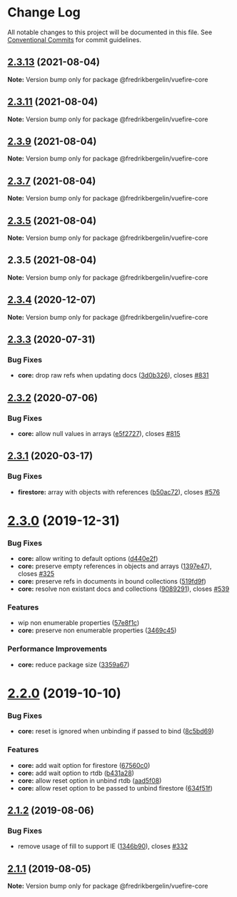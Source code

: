 # Change Log

All notable changes to this project will be documented in this file.
See [Conventional Commits](https://conventionalcommits.org) for commit guidelines.

## [2.3.13](https://github.com/vuejs/vuefire/compare/@fredrikbergelin/vuefire-core@2.3.11...@fredrikbergelin/vuefire-core@2.3.13) (2021-08-04)

**Note:** Version bump only for package @fredrikbergelin/vuefire-core





## [2.3.11](https://github.com/vuejs/vuefire/compare/@fredrikbergelin/vuefire-core@2.3.9...@fredrikbergelin/vuefire-core@2.3.11) (2021-08-04)

**Note:** Version bump only for package @fredrikbergelin/vuefire-core





## [2.3.9](https://github.com/vuejs/vuefire/compare/@fredrikbergelin/vuefire-core@2.3.7...@fredrikbergelin/vuefire-core@2.3.9) (2021-08-04)

**Note:** Version bump only for package @fredrikbergelin/vuefire-core





## [2.3.7](https://github.com/vuejs/vuefire/compare/@fredrikbergelin/vuefire-core@2.3.5...@fredrikbergelin/vuefire-core@2.3.7) (2021-08-04)

**Note:** Version bump only for package @fredrikbergelin/vuefire-core





## [2.3.5](https://github.com/vuejs/vuefire/compare/@fredrikbergelin/vuefire-core@2.3.5...@fredrikbergelin/vuefire-core@2.3.5) (2021-08-04)

**Note:** Version bump only for package @fredrikbergelin/vuefire-core





## 2.3.5 (2021-08-04)

**Note:** Version bump only for package @fredrikbergelin/vuefire-core





## [2.3.4](https://github.com/vuejs/vuefire/compare/@fredrikbergelin/vuefire-core@2.3.3...@fredrikbergelin/vuefire-core@2.3.4) (2020-12-07)

**Note:** Version bump only for package @fredrikbergelin/vuefire-core





## [2.3.3](https://github.com/vuejs/vuefire/compare/@fredrikbergelin/vuefire-core@2.3.2...@fredrikbergelin/vuefire-core@2.3.3) (2020-07-31)


### Bug Fixes

* **core:** drop raw refs when updating docs ([3d0b326](https://github.com/vuejs/vuefire/commit/3d0b326e2855f0cdab160281262b1edc8be8606c)), closes [#831](https://github.com/vuejs/vuefire/issues/831)





## [2.3.2](https://github.com/vuejs/vuefire/compare/@fredrikbergelin/vuefire-core@2.3.1...@fredrikbergelin/vuefire-core@2.3.2) (2020-07-06)


### Bug Fixes

* **core:** allow null values in arrays ([e5f2727](https://github.com/vuejs/vuefire/commit/e5f27278f446d18d6686a1c5f0aa44237996b9c0)), closes [#815](https://github.com/vuejs/vuefire/issues/815)





## [2.3.1](https://github.com/vuejs/vuefire/compare/@fredrikbergelin/vuefire-core@2.3.0...@fredrikbergelin/vuefire-core@2.3.1) (2020-03-17)


### Bug Fixes

* **firestore:** array with objects with references ([b50ac72](https://github.com/vuejs/vuefire/commit/b50ac72e3c4165fa20c72410e185604960b48ba4)), closes [#576](https://github.com/vuejs/vuefire/issues/576)





# [2.3.0](https://github.com/vuejs/vuefire/compare/@fredrikbergelin/vuefire-core@2.2.0...@fredrikbergelin/vuefire-core@2.3.0) (2019-12-31)


### Bug Fixes

* **core:** allow writing to default options ([d440e2f](https://github.com/vuejs/vuefire/commit/d440e2fe874dd0a37f4b78333cd8be10e3330634))
* **core:** preserve empty references in objects and arrays ([1397e47](https://github.com/vuejs/vuefire/commit/1397e472bb0171febb4225f7847b4c21e34b4ab8)), closes [#325](https://github.com/vuejs/vuefire/issues/325)
* **core:** preserve refs in documents in bound collections ([519fd9f](https://github.com/vuejs/vuefire/commit/519fd9f2ad9301196c5ad98cf5eed265c398a48b))
* **core:** resolve non existant docs and collections ([9089291](https://github.com/vuejs/vuefire/commit/9089291a6c11551f1b6dfc33b4c3b9c73c7550d0)), closes [#539](https://github.com/vuejs/vuefire/issues/539)


### Features

* wip non enumerable properties ([57e8f1c](https://github.com/vuejs/vuefire/commit/57e8f1c43b244e314a152dde026561ea2a468de4))
* **core:** preserve non enumerable properties ([3469c45](https://github.com/vuejs/vuefire/commit/3469c45889bb2ed285c0f0d672821d4b3b73246a))


### Performance Improvements

* **core:** reduce package size ([3359a67](https://github.com/vuejs/vuefire/commit/3359a676336ae1258ad44518150c4844210753dd))





# [2.2.0](https://github.com/vuejs/vuefire/compare/@fredrikbergelin/vuefire-core@2.1.2...@fredrikbergelin/vuefire-core@2.2.0) (2019-10-10)


### Bug Fixes

* **core:** reset is ignored when unbinding if passed to bind ([8c5bd69](https://github.com/vuejs/vuefire/commit/8c5bd69))


### Features

* **core:** add wait option for firestore ([67560c0](https://github.com/vuejs/vuefire/commit/67560c0))
* **core:** add wait option to rtdb ([b431a28](https://github.com/vuejs/vuefire/commit/b431a28))
* **core:** allow reset option in unbind rtdb ([aad5f08](https://github.com/vuejs/vuefire/commit/aad5f08))
* **core:** allow reset option to be passed to unbind firestore ([634f51f](https://github.com/vuejs/vuefire/commit/634f51f))





## [2.1.2](https://github.com/vuejs/vuefire/compare/@fredrikbergelin/vuefire-core@2.1.1...@fredrikbergelin/vuefire-core@2.1.2) (2019-08-06)


### Bug Fixes

* remove usage of fill to support IE ([1346b90](https://github.com/vuejs/vuefire/commit/1346b90)), closes [#332](https://github.com/vuejs/vuefire/issues/332)





## [2.1.1](https://github.com/vuejs/vuefire/compare/@fredrikbergelin/vuefire-core@2.1.0...@fredrikbergelin/vuefire-core@2.1.1) (2019-08-05)

**Note:** Version bump only for package @fredrikbergelin/vuefire-core
